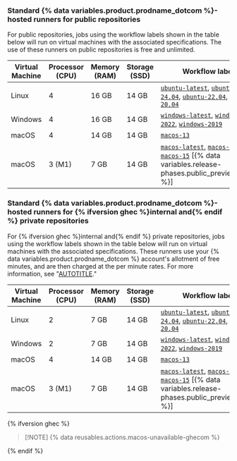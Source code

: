 ### Standard {% data variables.product.prodname_dotcom %}-hosted runners for public repositories

For public repositories, jobs using the workflow labels shown in the table below will run on virtual machines with the associated specifications. The use of these runners on public repositories is free and unlimited.

<table style="width:100%">
  <thead>
    <tr>
      <th scope="col"><b>Virtual Machine</b></th>
      <th scope="col"><b>Processor (CPU)</b></th>
      <th scope="col"><b>Memory (RAM)</b></th>
      <th scope="col"><b>Storage (SSD)</b></th>
      <th scope="col"><b>Workflow label</b></th>
    </tr>
  </thead>
  <tbody>
    <tr>
      <td>Linux</td>
      <td>4</td>
      <td>16 GB</td>
      <td>14 GB</td>
      <td>
        <code><a href="https://github.com/actions/runner-images/blob/main/images/ubuntu/Ubuntu2404-Readme.md">ubuntu-latest</a></code>,
        <code><a href="https://github.com/actions/runner-images/blob/main/images/ubuntu/Ubuntu2404-Readme.md">ubuntu-24.04</a></code>,
        <code><a href="https://github.com/actions/runner-images/blob/main/images/ubuntu/Ubuntu2204-Readme.md">ubuntu-22.04</a></code>,
        <code><a href="https://github.com/actions/runner-images/blob/main/images/ubuntu/Ubuntu2004-Readme.md">ubuntu-20.04</a></code>
      </td>
    </tr>
    <tr>
      <td>Windows</td>
      <td>4</td>
      <td>16 GB</td>
      <td>14 GB</td>
      <td>
        <code><a href="https://github.com/actions/runner-images/blob/main/images/windows/Windows2022-Readme.md">windows-latest</a></code>,
        <code><a href="https://github.com/actions/runner-images/blob/main/images/windows/Windows2022-Readme.md">windows-2022</a></code>,
        <code><a href="https://github.com/actions/runner-images/blob/main/images/windows/Windows2019-Readme.md">windows-2019</a></code>
      </td>
    </tr>
    <tr>
      <td>macOS</td>
      <td>4</td>
      <td>14 GB</td>
      <td>14 GB</td>
      <td>
        <code><a href="https://github.com/actions/runner-images/blob/main/images/macos/macos-13-Readme.md">macos-13</a></code>
      </td>
    </tr>
    <tr>
      <td>macOS</td>
      <td>3 (M1)</td>
      <td>7 GB</td>
      <td>14 GB</td>
      <td>
        <code><a href="https://github.com/actions/runner-images/blob/main/images/macos/macos-14-Readme.md">macos-latest</a></code>,
        <code><a href="https://github.com/actions/runner-images/blob/main/images/macos/macos-14-Readme.md">macos-14</a></code>,
        <code><a href="https://github.com/actions/runner-images/blob/main/images/macos/macos-15-Readme.md">macos-15</a></code> [{% data variables.release-phases.public_preview_caps %}]
      </td>
    </tr>
  </tbody>

</table>

### Standard {% data variables.product.prodname_dotcom %}-hosted runners for {% ifversion ghec %}internal and{% endif %} private repositories

For {% ifversion ghec %}internal and{% endif %} private repositories, jobs using the workflow labels shown in the table below will run on virtual machines with the associated specifications. These runners use your {% data variables.product.prodname_dotcom %} account's allotment of free minutes, and are then charged at the per minute rates. For more information, see "[AUTOTITLE](/billing/managing-billing-for-github-actions/about-billing-for-github-actions#per-minute-rates)."

<table style="width:100%">
  <thead>
    <tr>
      <th scope="col"><b>Virtual Machine</b></th>
      <th scope="col"><b>Processor (CPU)</b></th>
      <th scope="col"><b>Memory (RAM)</b></th>
      <th scope="col"><b>Storage (SSD)</b></th>
      <th scope="col"><b>Workflow label</b></th>
    </tr>
  </thead>
  <tbody>
    <tr>
      <td>Linux</td>
      <td>2</td>
      <td>7 GB</td>
      <td>14 GB</td>
      <td>
        <code><a href="https://github.com/actions/runner-images/blob/main/images/ubuntu/Ubuntu2404-Readme.md">ubuntu-latest</a></code>,
        <code><a href="https://github.com/actions/runner-images/blob/main/images/ubuntu/Ubuntu2404-Readme.md">ubuntu-24.04</a></code>,
        <code><a href="https://github.com/actions/runner-images/blob/main/images/ubuntu/Ubuntu2204-Readme.md">ubuntu-22.04</a></code>,
        <code><a href="https://github.com/actions/runner-images/blob/main/images/ubuntu/Ubuntu2004-Readme.md">ubuntu-20.04</a></code>
      </td>
    </tr>
    <tr>
      <td>Windows</td>
      <td>2</td>
      <td>7 GB</td>
      <td>14 GB</td>
      <td>
        <code><a href="https://github.com/actions/runner-images/blob/main/images/windows/Windows2022-Readme.md">windows-latest</a></code>,
        <code><a href="https://github.com/actions/runner-images/blob/main/images/windows/Windows2022-Readme.md">windows-2022</a></code>,
        <code><a href="https://github.com/actions/runner-images/blob/main/images/windows/Windows2019-Readme.md">windows-2019</a></code>
      </td>
    </tr>
    <tr>
      <td>macOS</td>
      <td>4</td>
      <td>14 GB</td>
      <td>14 GB</td>
      <td>
        <code><a href="https://github.com/actions/runner-images/blob/main/images/macos/macos-13-Readme.md">macos-13</a></code>
      </td>
    </tr>
    <tr>
      <td>macOS</td>
      <td>3 (M1)</td>
      <td>7 GB</td>
      <td>14 GB</td>
      <td>
        <code><a href="https://github.com/actions/runner-images/blob/main/images/macos/macos-14-Readme.md">macos-latest</a></code>,
        <code><a href="https://github.com/actions/runner-images/blob/main/images/macos/macos-14-Readme.md">macos-14</a></code>,
        <code><a href="https://github.com/actions/runner-images/blob/main/images/macos/macos-15-Readme.md">macos-15</a></code> [{% data variables.release-phases.public_preview_caps %}]
      </td>
    </tr>
  </tbody>
</table>

{% ifversion ghec %}

> [!NOTE] {% data reusables.actions.macos-unavailable-ghecom %}

{% endif %}
